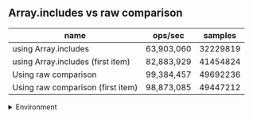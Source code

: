## Array.includes vs raw comparison

|name|ops/sec|samples|
|-|-|-|
|using Array.includes|63,903,060|32229819|
|using Array.includes (first item)|82,883,929|41454824|
|Using raw comparison|99,384,457|49692236|
|Using raw comparison (first item)|98,873,085|49447212|


<details>
<summary>Environment</summary>

* __Machine:__ linux x64 | 4 vCPUs | 7.6GB Mem
* __Run:__ Fri Oct 17 2025 16:18:43 GMT+0000 (Coordinated Universal Time)
* __Node:__ `v22.17.1`
</details>

<!--
{"environment":{"platform":"linux","arch":"x64","cpus":4,"totalMemory":7.59783935546875},"benchmarks":[{"name":"using Array.includes","samples":32229819,"opsSec":63903060.744992614},{"name":"using Array.includes (first item)","samples":41454824,"opsSec":82883929.44822793},{"name":"Using raw comparison","samples":49692236,"opsSec":99384457.6886381},{"name":"Using raw comparison (first item)","samples":49447212,"opsSec":98873085.60615681}]}-->
